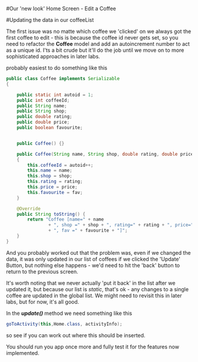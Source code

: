 #Our 'new look' Home Screen - Edit a Coffee

#Updating the data in our coffeeList

The first issue was no matte which coffee we 'clicked' on we always got the first coffee to edit - this is because the coffee id never gets set, so you need to refactor the <b>Coffee</b> model and add an autoincrement number to act as a unique id. I'ts a bit crude but it'll do the job until we move on to more sophisticated approaches in later labs.

probably easiest to do something like this

~~~java
public class Coffee implements Serializable
{

	public static int autoid = 1;
	public int coffeeId;
	public String name;
	public String shop;
	public double rating;
	public double price;
	public boolean favourite;


	public Coffee() {}

	public Coffee(String name, String shop, double rating, double price, boolean fav)
	{
		this.coffeeId = autoid++;
		this.name = name;
		this.shop = shop;
		this.rating = rating;
		this.price = price;
		this.favourite = fav;
	}

	@Override
	public String toString() {
		return "Coffee [name=" + name
				+ ", shop =" + shop + ", rating=" + rating + ", price=" + price
				+ ", fav =" + favourite + "]";
	}
}
~~~

And you probably worked out that the problem was, even if we changed the data, it was only updated in our list of coffees if we clicked the 'Update' Button, but nothing else happens - we'd need to hit the 'back' button to return to the previous screen.

It's worth noting that we never actually 'put it back' in the list after we updated it, but because our list is <i>static</i>, that's ok - any changes to a single coffee are updated in the global list. We might need to revisit this in later labs, but for now, it's all good.

In the <i><b>update()</b></i> method we need something like this

~~~java
goToActivity(this,Home.class, activityInfo);
~~~

so see if you can work out where this should be inserted.

You should run you app once more and fully test it for the features now implemented.
